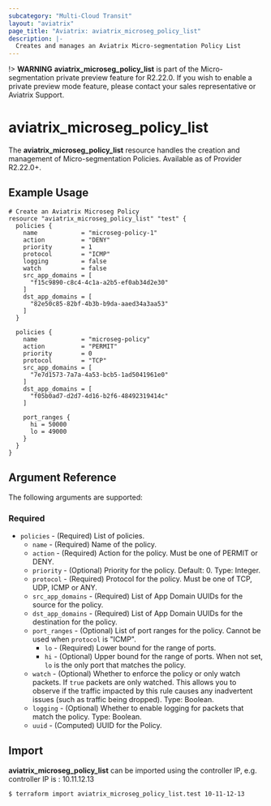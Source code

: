 ```yaml
---
subcategory: "Multi-Cloud Transit"
layout: "aviatrix"
page_title: "Aviatrix: aviatrix_microseg_policy_list"
description: |-
  Creates and manages an Aviatrix Micro-segmentation Policy List
---
```

!> **WARNING** **aviatrix_microseg_policy_list** is part of the Micro-segmentation private preview feature for R2.22.0. If you wish to enable a private preview mode feature, please contact your sales representative or Aviatrix Support.

# aviatrix_microseg_policy_list

The **aviatrix_microseg_policy_list** resource handles the creation and management of Micro-segmentation Policies. Available as of Provider R2.22.0+.

## Example Usage

```hcl
# Create an Aviatrix Microseg Policy
resource "aviatrix_microseg_policy_list" "test" {
  policies {
    name            = "microseg-policy-1"
    action          = "DENY"
    priority        = 1
    protocol        = "ICMP"
    logging         = false
    watch           = false
    src_app_domains = [
      "f15c9890-c8c4-4c1a-a2b5-ef0ab34d2e30"
    ]
    dst_app_domains = [
      "82e50c85-82bf-4b3b-b9da-aaed34a3aa53"
    ]
  }
  
  policies {
    name            = "microseg-policy"
    action          = "PERMIT"
    priority        = 0
    protocol        = "TCP"
    src_app_domains = [
      "7e7d1573-7a7a-4a53-bcb5-1ad5041961e0"
    ]
    dst_app_domains = [
      "f05b0ad7-d2d7-4d16-b2f6-48492319414c"
    ]
    
    port_ranges {
      hi = 50000
      lo = 49000
    }
  }
}
```

## Argument Reference

The following arguments are supported:

### Required

* `policies` - (Required) List of policies.
    * `name` - (Required) Name of the policy.
    * `action` - (Required) Action for the policy. Must be one of PERMIT or DENY.
    * `priority` - (Optional)  Priority for the policy. Default: 0. Type: Integer.
    * `protocol` - (Required) Protocol for the policy. Must be one of TCP, UDP, ICMP or ANY.
    * `src_app_domains` - (Required) List of App Domain UUIDs for the source for the policy.
    * `dst_app_domains` - (Required) List of App Domain UUIDs for the destination for the policy.
    * `port_ranges` - (Optional) List of port ranges for the policy. Cannot be used when `protocol` is "ICMP".
      * `lo` - (Required) Lower bound for the range of ports.
      * `hi` - (Optional) Upper bound for the range of ports. When not set, `lo` is the only port that matches the policy.
    * `watch` - (Optional) Whether to enforce the policy or only watch packets. If `true` packets are only watched. This allows you to observe if the traffic impacted by this rule causes any inadvertent issues (such as traffic being dropped). Type: Boolean.
    * `logging` - (Optional) Whether to enable logging for packets that match the policy. Type: Boolean.
    * `uuid` - (Computed) UUID for the Policy.

## Import

**aviatrix_microseg_policy_list** can be imported using the controller IP, e.g. controller IP is : 10.11.12.13

```
$ terraform import aviatrix_microseg_policy_list.test 10-11-12-13
```
